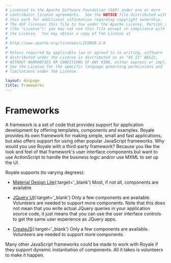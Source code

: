 ```yaml
---
# Licensed to the Apache Software Foundation (ASF) under one or more
# contributor license agreements.  See the NOTICE file distributed with
# this work for additional information regarding copyright ownership.
# The ASF licenses this file to You under the Apache License, Version 2.0
# (the "License"); you may not use this file except in compliance with
# the License.  You may obtain a copy of the License at
# 
# http://www.apache.org/licenses/LICENSE-2.0
# 
# Unless required by applicable law or agreed to in writing, software
# distributed under the License is distributed on an "AS IS" BASIS,
# WITHOUT WARRANTIES OR CONDITIONS OF ANY KIND, either express or implied.
# See the License for the specific language governing permissions and
# limitations under the License.

layout: docpage
title: Frameworks
---
```


# Frameworks

A framework is a set of code that provides support for application development by offering templates, components and examples.  Royale provides its own framework for making simple, small and fast applications, but also offers support for using other popular JavaScript frameworks.  Why would you use Royale with a third-party framework?  Because you like the look and feel of that framework's user interface components but want to use ActionScript to handle the business logic and/or use MXML to set up the UI.

Royale supports (to varying degrees):

- [Material Design Lite](https://getmdl.io){:target='_blank') Most, if not all, components are available

- [JQuery UI](https://jqueryui.com){:target='_blank') Only a few components are available.  Volunteers are needed to support more components.  Note that this does not mean that you write actual JQuery queries in your application source code, it just means that you can use the user interface controls to get the same user experience as JQuery apps.

- [CreateJS](https://www.createjs.com){:target='_blank')  Only a few components are available.  Volunteers are needed to support more components.

Many other JavaScript frameworks could be made to work with Royale if they support dynamic instantiation of components.  All it takes is volunteers to make it happen.
